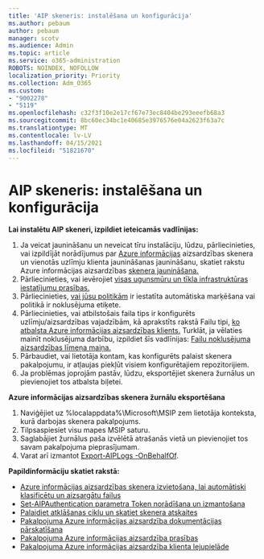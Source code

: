 ```yaml
---
title: 'AIP skeneris: instalēšana un konfigurācija'
ms.author: pebaum
author: pebaum
manager: scotv
ms.audience: Admin
ms.topic: article
ms.service: o365-administration
ROBOTS: NOINDEX, NOFOLLOW
localization_priority: Priority
ms.collection: Adm_O365
ms.custom:
- "9002278"
- "5119"
ms.openlocfilehash: c32f3f10e2e17cf67e73ec8404be293eeefb68a3
ms.sourcegitcommit: 8bc60ec34bc1e40685e3976576e04a2623f63a7c
ms.translationtype: MT
ms.contentlocale: lv-LV
ms.lasthandoff: 04/15/2021
ms.locfileid: "51821670"
---
```

# <a name="aip-scanner-installation-and-configuration"></a>AIP skeneris: instalēšana un konfigurācija

**Lai instalētu AIP skeneri, izpildiet ieteicamās vadlīnijas:**

1. Ja veicat jaunināšanu un neveicat tīru instalāciju, lūdzu, pārliecinieties, vai izpildījāt norādījumus par [Azure informācijas](https://docs.microsoft.com/azure/information-protection/rms-client/client-admin-guide#upgrading-the-azure-information-protection-scanner) aizsardzības skenera un vienotās uzlīmju klienta jaunināšanas jaunināšanu, skatiet rakstu Azure informācijas aizsardzības [skenera jaunināšana.](https://docs.microsoft.com/azure/information-protection/rms-client/clientv2-admin-guide#upgrading-the-azure-information-protection-scanner)
2. Pārliecinieties, vai ievērojiet [visas ugunsmūru un tīkla infrastruktūras iestatījumu prasības.](https://docs.microsoft.com/azure/information-protection/requirements#firewalls-and-network-infrastructure)
3. Pārliecinieties, [vai jūsu politikām](https://docs.microsoft.com/azure/information-protection/configure-policy) ir iestatīta automātiska marķēšana vai politikā ir noklusējuma etiķete.
4. Pārliecinieties, vai atbilstošais faila tips ir konfigurēts uzlīmju/aizsardzības vajadzībām, kā aprakstīts rakstā Failu tipi, [ko atbalsta Azure informācijas aizsardzības klients.](https://docs.microsoft.com/azure/information-protection/rms-client/client-admin-guide-file-types#supported-file-types-for-classification-and-protection) Turklāt, ja vēlaties mainīt noklusējuma darbību, izpildiet šīs vadlīnijas: [Failu noklusējuma aizsardzības līmeņa maiņa.](https://docs.microsoft.com/azure/information-protection/rms-client/client-admin-guide-file-types#changing-the-default-protection-level-of-files)
5. Pārbaudiet, vai lietotāja kontam, kas konfigurēts palaist skenera pakalpojumu, ir atļaujas piekļūt visiem konfigurētajiem repozitorijiem.
6. Ja problēmas joprojām pastāv, lūdzu, eksportējiet skenera žurnālus un pievienojiet tos atbalsta biļetei.

**Azure informācijas aizsardzības skenera žurnālu eksportēšana**

1. Naviģējiet uz %localappdata%\Microsoft\MSIP zem lietotāja konteksta, kurā darbojas skenera pakalpojums.
2. Tilpsaspiesiet visu mapes MSIP saturu.
3. Saglabājiet žurnālus paša izvēlētā atrašanās vietā un pievienojiet tos savam pakalpojuma pieprasījumam.
4. Varat arī izmantot [Export-AIPLogs -OnBehalfOf](https://docs.microsoft.com/powershell/module/azureinformationprotection/export-aiplogs?view=azureipps).

**Papildinformāciju skatiet rakstā:**
- [Azure informācijas aizsardzības skenera izvietošana, lai automātiski klasificētu un aizsargātu failus](https://docs.microsoft.com/azure/information-protection/deploy-aip-scanner)
- [Set-AIPAuthentication parametra Token norādīšana un izmantošana](https://docs.microsoft.com/azure/information-protection/rms-client/client-admin-guide-powershell#specify-and-use-the-token-parameter-for-set-aipauthentication)
- [Palaidiet atklāšanas ciklu un skatiet skenera atskaites](https://docs.microsoft.com/azure/information-protection/deploy-aip-scanner#run-a-discovery-cycle-and-view-reports-for-the-scanner)
- [Pakalpojuma Azure informācijas aizsardzība dokumentācijas pārskatīšana](https://docs.microsoft.com/azure/information-protection/what-is-information-protection)
- [Pakalpojuma Azure informācijas aizsardzība prasības](https://docs.microsoft.com/azure/information-protection/get-started/requirements)
- [Pakalpojuma Azure informācijas aizsardzība klienta lejupielāde](https://www.microsoft.com/download/details.aspx?id=53018)
